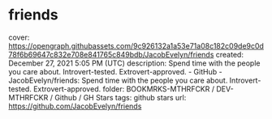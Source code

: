 # friends

cover: https://opengraph.githubassets.com/9c926132a1a53e71a08c182c09de9c0d78f6b69647c832e708e841765c849bdb/JacobEvelyn/friends
created: December 27, 2021 5:05 PM (UTC)
description: Spend time with the people you care about. Introvert-tested. Extrovert-approved. - GitHub - JacobEvelyn/friends: Spend time with the people you care about. Introvert-tested. Extrovert-approved.
folder: BOOKMRKS-MTHRFCKR / DEV-MTHRFCKR / Github / GH Stars
tags: github stars
url: https://github.com/JacobEvelyn/friends
